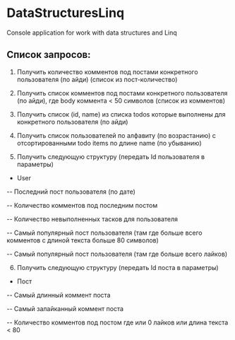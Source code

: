 # DataStructuresLinq
Console application for work with data structures and Linq

## Список запросов:
 1) Получить количество комментов под постами конкретного пользователя (по айди) (список из пост-количество)

 2) Получить список комментов под постами конкретного пользователя (по айди), где body коммента < 50 символов (список из комментов)

 3) Получить список (id, name) из списка todos которые выполнены для конкретного пользователя (по айди)

 4) Получить список пользователей по алфавиту (по возрастанию) с отсортированными todo items по длине name (по убыванию)

 5) Получить следующую структуру (передать Id пользователя в параметры)

- User

--  Последний пост пользователя (по дате)

--  Количество комментов под последним постом

--  Количество невыполненных тасков для пользователя

--  Самый популярный пост пользователя (там где больше всего комментов с длиной текста больше 80 символов)

--  Самый популярный пост пользователя (там где больше всего лайков)

 6) Получить следующую структуру (передать Id поста в параметры)

- Пост

--  Самый длинный коммент поста

--  Самый залайканный коммент поста

--  Количество комментов под постом где или 0 лайков или длина текста < 80

